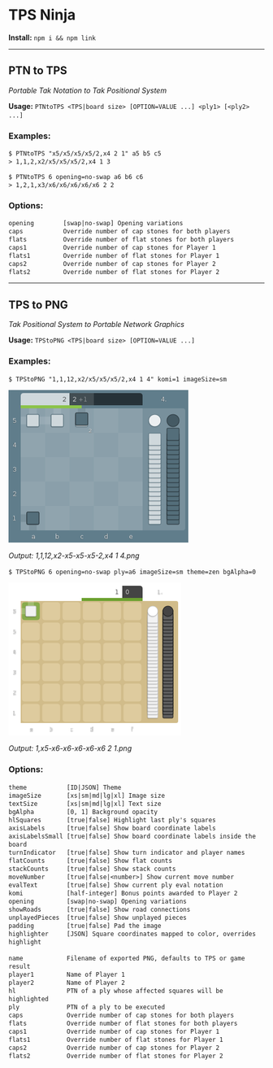 TPS Ninja
===

**Install:** `npm i && npm link`

---

## PTN to TPS
*Portable Tak Notation to Tak Positional System*

**Usage:** `PTNtoTPS <TPS|board size> [OPTION=VALUE ...] <ply1> [<ply2> ...]`

### Examples:

```
$ PTNtoTPS "x5/x5/x5/x5/2,x4 2 1" a5 b5 c5
> 1,1,2,x2/x5/x5/x5/2,x4 1 3
```

```
$ PTNtoTPS 6 opening=no-swap a6 b6 c6
> 1,2,1,x3/x6/x6/x6/x6/x6 2 2
```

### Options:
```
opening        [swap|no-swap] Opening variations
caps           Override number of cap stones for both players
flats          Override number of flat stones for both players
caps1          Override number of cap stones for Player 1
flats1         Override number of flat stones for Player 1
caps2          Override number of cap stones for Player 2
flats2         Override number of flat stones for Player 2
```

---

## TPS to PNG
*Tak Positional System to Portable Network Graphics*

**Usage:** `TPStoPNG <TPS|board size> [OPTION=VALUE ...]`

### Examples:

`$ TPStoPNG "1,1,12,x2/x5/x5/x5/2,x4 1 4" komi=1 imageSize=sm`

![Example 1](/1,1,12,x2-x5-x5-x5-2,x4%201%204.png)

*Output: 1,1,12,x2-x5-x5-x5-2,x4 1 4.png*

`$ TPStoPNG 6 opening=no-swap ply=a6 imageSize=sm theme=zen bgAlpha=0`

![Example 2](/1,x5-x6-x6-x6-x6-x6%202%201.png)

*Output: 1,x5-x6-x6-x6-x6-x6 2 1.png*

### Options:
```
theme           [ID|JSON] Theme
imageSize       [xs|sm|md|lg|xl] Image size
textSize        [xs|sm|md|lg|xl] Text size
bgAlpha         [0, 1] Background opacity
hlSquares       [true|false] Highlight last ply's squares
axisLabels      [true|false] Show board coordinate labels
axisLabelsSmall [true|false] Show board coordinate labels inside the board
turnIndicator   [true|false] Show turn indicator and player names
flatCounts      [true|false] Show flat counts
stackCounts     [true|false] Show stack counts
moveNumber      [true|false|<number>] Show current move number
evalText        [true|false] Show current ply eval notation
komi            [half-integer] Bonus points awarded to Player 2
opening         [swap|no-swap] Opening variations
showRoads       [true|false] Show road connections
unplayedPieces  [true|false] Show unplayed pieces
padding         [true|false] Pad the image
highlighter     [JSON] Square coordinates mapped to color, overrides highlight

name            Filename of exported PNG, defaults to TPS or game result
player1         Name of Player 1
player2         Name of Player 2
hl              PTN of a ply whose affected squares will be highlighted
ply             PTN of a ply to be executed
caps            Override number of cap stones for both players
flats           Override number of flat stones for both players
caps1           Override number of cap stones for Player 1
flats1          Override number of flat stones for Player 1
caps2           Override number of cap stones for Player 2
flats2          Override number of flat stones for Player 2
```
